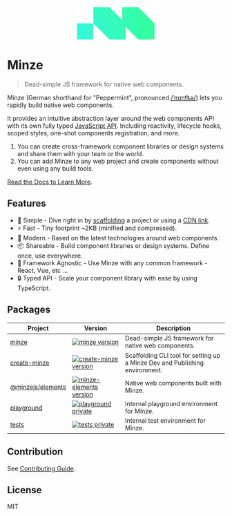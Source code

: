 &nbsp;

<p align="center">
  <a href="https://minze.dev" target="_blank" rel="noopener noreferrer">
    <img src=".github/logo.svg" alt="Minze" width="180" height="auto">
  </a>
</p>

# Minze

> Dead-simple JS framework for native web components.

Minze (German shorthand for "Peppermint", pronounced [/ˈmɪnt͡sə/](https://upload.wikimedia.org/wikipedia/commons/c/c2/De-Minze.ogg)) lets you rapidly build native web components.

It provides an intuitive abstraction layer around the web components API with its own fully typed [JavaScript API](https://minze.dev/api/). Including reactivity, lifecycle hooks, scoped styles, one-shot components registration, and more.

1. You can create cross-framework component libraries or design systems and share them with your team or the world.
2. You can add Minze to any web project and create components without even using any build tools.

[Read the Docs to Learn More](https://minze.dev).

## Features

- 👶 Simple - Dive right in by [scaffolding](packages/create-minze) a project or using a [CDN link](https://minze.dev/guide/installation.html#cdn).
- ⚡ Fast - Tiny footprint ~2KB (minified and compressed).
- 🚀 Modern - Based on the latest technologies around web components.
- 📦 Shareable - Build component libraries or design systems. Define once, use everywhere.
- 🎲 Framework Agnostic - Use Minze with any common framework - React, Vue, etc ...
- 🔒 Typed API - Scale your component library with ease by using TypeScript.

## Packages

| Project                                      | Version                                                                                                                                      | Description                                                                 |
| -------------------------------------------- | -------------------------------------------------------------------------------------------------------------------------------------------- | --------------------------------------------------------------------------- |
| [minze](packages/minze)                      | [![minze version](https://img.shields.io/npm/v/minze.svg?label=%20&color=323232)](packages/minze/CHANGELOG.md)                               | Dead-simple JS framework for native web components.                         |
| [create-minze](packages/create-minze)        | [![create-minze version](https://img.shields.io/npm/v/create-minze.svg?label=%20&color=323232)](packages/create-minze/CHANGELOG.md)          | Scaffolding CLI tool for setting up a Minze Dev and Publishing environment. |
| [@minzejs/elements](packages/minze-elements) | [![minze-elements version](https://img.shields.io/npm/v/@minzejs/elements.svg?label=%20&color=323232)](packages/minze-elements/CHANGELOG.md) | Native web components built with Minze.                                     |
| [playground](packages/playground)            | [![playground private](https://img.shields.io/static/v1?label=&message=private&color=323232)](packages/playground)                           | Internal playground environment for Minze.                                  |
| [tests](packages/tests)                      | [![tests private](https://img.shields.io/static/v1?label=&message=private&color=323232)](packages/tests)                                     | Internal test environment for Minze.                                        |

## Contribution

See [Contributing Guide](https://github.com/n6ai/minze/blob/main/.github/CONTRIBUTING.md).

## License

MIT
